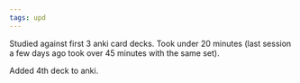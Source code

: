 ```yaml
---
tags: upd
---
```


Studied against first 3 anki card decks. Took under 20 minutes (last session a few days ago took over 45 minutes with the same set).

Added 4th deck to anki.
